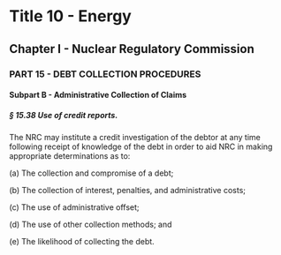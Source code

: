 
# Title 10 - Energy
## Chapter I - Nuclear Regulatory Commission
### PART 15 - DEBT COLLECTION PROCEDURES
#### Subpart B - Administrative Collection of Claims
##### § 15.38 Use of credit reports.

The NRC may institute a credit investigation of the debtor at any time following receipt of knowledge of the debt in order to aid NRC in making appropriate determinations as to:

(a) The collection and compromise of a debt;

(b) The collection of interest, penalties, and administrative costs;

(c) The use of administrative offset;

(d) The use of other collection methods; and

(e) The likelihood of collecting the debt.
